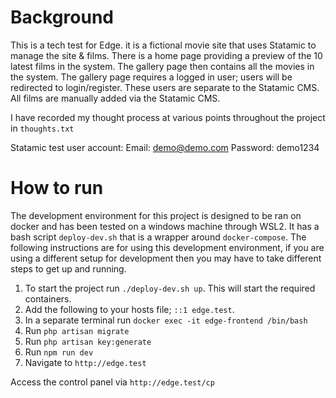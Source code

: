# Background
This is a tech test for Edge. it is a fictional movie site that uses Statamic to manage the site & films. There is a home page providing a preview of the 10 latest films in the system. The gallery page then contains all the movies in the system. The gallery page requires a logged in user; users will be redirected to login/register. These users are separate to the Statamic CMS. All films are manually added via the Statamic CMS. 

I have recorded my thought process at various points throughout the project in `thoughts.txt`

Statamic test user account:
Email: demo@demo.com
Password: demo1234

# How to run
The development environment for this project is designed to be ran on docker and has been tested on a windows machine through WSL2. It has a bash script `deploy-dev.sh` that is a wrapper around `docker-compose`. The following instructions are for using this development environment, if you are using a different setup for development then you may have to take different steps to get up and running. 

1. To start the project run `./deploy-dev.sh up`. This will start the required containers. 
2. Add the following to your hosts file; `::1 edge.test`. 
3. In a separate terminal run `docker exec -it edge-frontend /bin/bash`
4. Run `php artisan migrate`
5. Run `php artisan key:generate`
6. Run `npm run dev` 
7. Navigate to `http://edge.test`

Access the control panel via `http://edge.test/cp`

